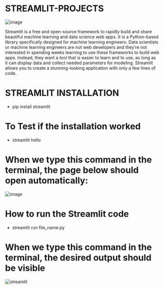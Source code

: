 # STREAMLIT-PROJECTS

![image](https://user-images.githubusercontent.com/90493668/151048096-3fc53bd9-ec1a-47cc-8654-abd93c5562c3.png)

Streamlit is a free and open-source framework to rapidly build and share beautiful machine learning and data science web apps. It is a Python-based library specifically designed for machine learning engineers. Data scientists or machine learning engineers are not web developers and they’re not interested in spending weeks learning to use these frameworks to build web apps. Instead, they want a tool that is easier to learn and to use, as long as it can display data and collect needed parameters for modeling. Streamlit allows you to create a stunning-looking application with only a few lines of code.

# STREAMLIT INSTALLATION 

- pip install streamlit

# To Test if the installation worked 

- streamlit hello

# When we type this command in the terminal, the page below should open automatically:

![image](https://user-images.githubusercontent.com/90493668/148340648-2b3208ae-efd2-4cf9-b160-b9bb5960bf4e.png)

# How to run the Streamlit code 

- streamlit run file_name.py

# When we type this command in the terminal, the desired output should be visible

![streamlit](https://user-images.githubusercontent.com/90493668/148340998-a9dac5eb-3dfc-4879-b382-7f143159d6e0.png)

